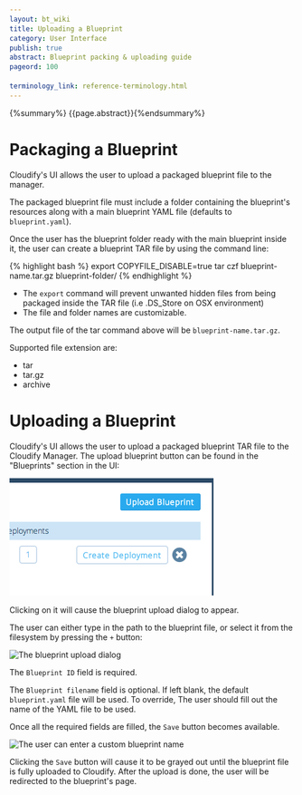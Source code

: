```yaml
---
layout: bt_wiki
title: Uploading a Blueprint
category: User Interface
publish: true
abstract: Blueprint packing & uploading guide
pageord: 100

terminology_link: reference-terminology.html
---
```

{%summary%} {{page.abstract}}{%endsummary%}


# Packaging a Blueprint

Cloudify's UI allows the user to upload a packaged blueprint file to the manager.

The packaged blueprint file must include a folder containing the blueprint's resources along with a main blueprint YAML file (defaults to `blueprint.yaml`).

Once the user has the blueprint folder ready with the main blueprint inside it, the user can create a blueprint TAR file by using the command line:

{% highlight bash %}
export COPYFILE_DISABLE=true
tar czf blueprint-name.tar.gz blueprint-folder/
{% endhighlight %}

* The `export` command will prevent unwanted hidden files from being packaged inside the TAR file (i.e .DS_Store on OSX environment)
* The file and folder names are customizable.

The output file of the tar command above will be `blueprint-name.tar.gz`.

Supported file extension are:

* tar
* tar.gz
* archive

# Uploading a Blueprint

Cloudify's UI allows the user to upload a packaged blueprint TAR file to the Cloudify Manager.
The upload blueprint button can be found in the "Blueprints" section in the UI:

![The blueprint upload button](/guide/images/ui/ui_upload_blueprint_button.png)

Clicking on it will cause the blueprint upload dialog to appear.

The user can either type in the path to the blueprint file, or select it from the filesystem by pressing the `+` button:

![The blueprint upload dialog](/guide/images/ui/ui-upload-blueprint.png)

The `Blueprint ID` field is required.

The `Blueprint filename` field is optional. If left blank, the default `blueprint.yaml` file will be used. To override, The user should fill out the name of the YAML file to be used.

Once all the required fields are filled, the `Save` button becomes available.

![The user can enter a custom blueprint name](/guide/images/ui/ui-upload-blueprint-with-input.png)

Clicking the `Save` button will cause it to be grayed out until the blueprint file is fully uploaded to Cloudify. After the upload is done, the user will be redirected to the blueprint's page.